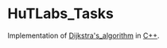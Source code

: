 # HuTLabs_Tasks

Implementation of [Dijkstra's_algorithm](https://en.wikipedia.org/wiki/Dijkstra's_algorithm) in [C++](https://en.wikipedia.org/wiki/C%2B%2B).